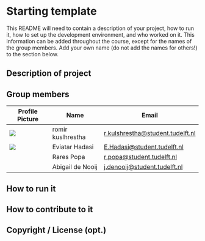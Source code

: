 # Starting template

This README will need to contain a description of your project, how to run it, how to set up the development
environment, and who worked on it.
This information can be added throughout the course, except for the names of the group members.
Add your own name (do not add the names for others!) to the section below.

## Description of project

## Group members

| Profile Picture                                                                                    | Name              | Email                                                                       |
|----------------------------------------------------------------------------------------------------|-------------------|-----------------------------------------------------------------------------|
| ![](https://gitlab.ewi.tudelft.nl/uploads/-/system/user/avatar/3514/avatar.png?width=48)           | romir kuslhrestha | [r.kulshrestha@student.tudelft.nl](mailto:r.kulshrestha@student.tudelft.nl) |
| ![](https://secure.gravatar.com/avatar/835d209fc42d5c37089b3937d2f3ec28?s=800&d=identicon&size=48) | Eviatar Hadasi    | E.Hadasi@student.tudelft.nl                                                 |
| ![]()                                                                                              | Rares Popa        | r.popa@student.tudelft.nl                                                   |
|                                                                                                    | Abigail de Nooij  | j.denooij@student.tudelft.nl                                                |

<!-- Instructions (remove once assignment has been completed -->
<!-- - Add (only!) your own name to the table above (use Markdown formatting) -->
<!-- - Mention your *student* email address -->
<!-- - Preferably add a recognizable photo, otherwise add your GitLab photo -->
<!-- - (please make sure the photos have the same size) --> 

## How to run it

## How to contribute to it

## Copyright / License (opt.)
